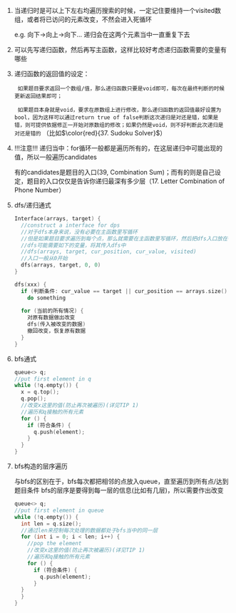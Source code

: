 1. 当递归时是可以上下左右均遍历搜索的时候，一定记住要维持一个visited数组，或者将已访问的元素改变，不然会进入死循环

    e.g. 向下->向上->向下... 递归会在这两个元素当中一直重复下去
    
2. 可以先写递归函数，然后再写主函数，这样比较好考虑递归函数需要的变量有哪些

3. 递归函数的返回值的设定：

    ` 如果题目要求返回一个数组/值，那么递归函数只要是void即可，每次在最终判断的时候更新返回结果即可；`
    
    ` 如果题目本身就是void，要求在原数组上进行修改，那么递归函数的返回值最好设置为bool，因为这样可以通过return true of false判断这次递归是对还是错，如果是错，则可提供依据修正一开始对原数组的修改；如果仍然是void，则不好判断此次递归是对还是错的`  （比如$\color{red}{37. Sudoku Solver}$）

4. !!!注意!!! 递归当中：for循环一般都是遍历所有的，在这层递归中可能出现的值，所以一般遍历candidates
      
   有的candidates是题目的入口(39, Combination Sum)；而有的则是自己设定，题目的入口仅仅是告诉你递归最深有多少层（17. Letter Combination of Phone Number）

5.  dfs/递归通式

    ```cpp
    Interface(arrays, target) {
      //construct a interface for dps
      //对于dfs本身来说，没有必要在主函数里写循环
      //但是如果题目要求遍历到每个点，那么就需要在主函数里写循环，然后把dfs入口放在循环里
      //dfs可能需要如下的变量，将其传入dfs中
      //dfs(arrays, target, cur_position, cur_value, visited)
      //入口一般从0开始
      dfs(arrays, target, 0, 0)
    }
    
    dfs(xxx) {
      if (判断条件: cur_value == target || cur_position == arrays.size() || meet other restriction)
        do something
      
      for (当前的所有情况) {
        对原有数据做出改变
        dfs(传入被改变的数据)
        撤回改变，恢复原有数据
      }
    }
    ```
    
6. bfs通式

   ```cpp
   queue<> q;
   //put first element in q
   while (!q.empty()) {
     x = q.top();
     q.pop();
     //改变x这里的值(防止再次被遍历)(详见TIP 1)
     //遍历和q接触的所有元素
     for () {
       if (符合条件) {
         q.push(element);
       }
     }
   }
   ```
   
7. bfs构造的层序遍历

   与bfs的区别在于，bfs每次都把相邻的点放入queue，直至遍历到所有点/达到题目条件
   bfs的层序是要得到每一层的信息(比如有几层)，所以需要作出改变
   
   ```cpp
   queue<> q;
   //put first element in queue
   while (!q.empty()) {
     int len = q.size();
     //通过len来控制每次处理的数据都处于bfs当中的同一层
     for (int i = 0; i < len; i++) {
       //pop the element
       //改变x这里的值(防止再次被遍历)(详见TIP 1)
       //遍历和q接触的所有元素
       for () {
         if (符合条件) {
           q.push(element);
         }
     }
     }
   }
   ```
    
